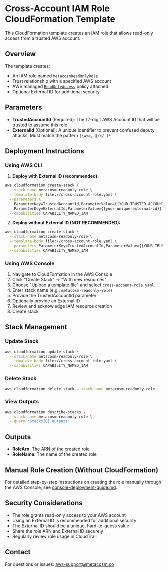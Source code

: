 # Cross-Account IAM Role CloudFormation Template

This CloudFormation template creates an IAM role that allows read-only access from a trusted AWS account.

## Overview

The template creates:
- An IAM role named `MetacosmReadOnlyRole`
- Trust relationship with a specified AWS account
- AWS managed [`ReadOnlyAccess`](https://docs.aws.amazon.com/aws-managed-policy/latest/reference/ReadOnlyAccess.html) policy attached
- Optional External ID for additional security

## Parameters

- **TrustedAccountId** (Required): The 12-digit AWS Account ID that will be trusted to assume this role
- **ExternalId** (Optional): A unique identifier to prevent confused deputy attacks. Must match the pattern `[\w+=,.@:\/-]*`

## Deployment Instructions

### Using AWS CLI

1. **Deploy with External ID (recommended):**
```bash
aws cloudformation create-stack \
  --stack-name metacosm-readonly-role \
  --template-body file://cross-account-role.yaml \
  --parameters \
    ParameterKey=TrustedAccountId,ParameterValue={{YOUR-TRUSTED-ACCOUNT-ID}} \
    ParameterKey=ExternalId,ParameterValue={{your-unique-external-id}} \
  --capabilities CAPABILITY_NAMED_IAM
```

2. **Deploy without External ID (NOT RECOMMENDED):**
```bash
aws cloudformation create-stack \
  --stack-name metacosm-readonly-role \
  --template-body file://cross-account-role.yaml \
  --parameters ParameterKey=TrustedAccountId,ParameterValue={{YOUR-TRUSTED-ACCOUNT-ID}} \
  --capabilities CAPABILITY_NAMED_IAM
```

### Using AWS Console

1. Navigate to CloudFormation in the AWS Console
2. Click "Create Stack" → "With new resources"
3. Choose "Upload a template file" and select `cross-account-role.yaml`
4. Enter stack name (e.g., `metacosm-readonly-role`)
5. Provide the TrustedAccountId parameter
6. Optionally provide an External ID
7. Review and acknowledge IAM resource creation
8. Create stack

## Stack Management

### Update Stack
```bash
aws cloudformation update-stack \
  --stack-name metacosm-readonly-role \
  --template-body file://cross-account-role.yaml \
  --capabilities CAPABILITY_NAMED_IAM
```

### Delete Stack
```bash
aws cloudformation delete-stack --stack-name metacosm-readonly-role
```

### View Outputs
```bash
aws cloudformation describe-stacks \
  --stack-name metacosm-readonly-role \
  --query 'Stacks[0].Outputs'
```

## Outputs

- **RoleArn**: The ARN of the created role
- **RoleName**: The name of the created role

## Manual Role Creation (Without CloudFormation)

For detailed step-by-step instructions on creating the role manually through the AWS Console, see [console-deployment-guide.md](./console-deployment-guide.md).

## Security Considerations

- The role grants read-only access to your AWS account
- Using an External ID is recommended for additional security
- The External ID should be a unique, hard-to-guess value
- Share the role ARN and External ID securely
- Regularly review role usage in CloudTrail

## Contact

For questions or issues: aws-support@metacosm.co
